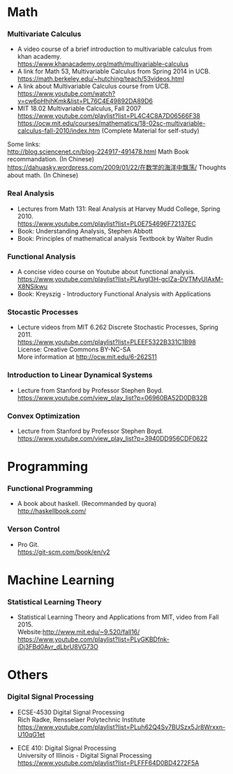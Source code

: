 # Math

### Multivariate Calculus
* A video course of a brief introduction to multivariable calculus from khan academy.  
https://www.khanacademy.org/math/multivariable-calculus  
* A link for Math 53, Multivariable Calculus from Spring 2014 in UCB.  
https://math.berkeley.edu/~hutching/teach/53videos.html
* A link about Multivariable Calculus course from UCB.  
https://www.youtube.com/watch?v=cw6pHhjhKmk&list=PL76C4E49892DA89D6
* MIT 18.02 Multivariable Calculus, Fall 2007  
https://www.youtube.com/playlist?list=PL4C4C8A7D06566F38  
https://ocw.mit.edu/courses/mathematics/18-02sc-multivariable-calculus-fall-2010/index.htm (Complete Material for self-study)

Some links:  
http://blog.sciencenet.cn/blog-224917-491478.html Math Book recommandation. (In Chinese)  
https://dahuasky.wordpress.com/2009/01/22/在数学的海洋中飘荡/ Thoughts about math. (In Chinese)

### Real Analysis
* Lectures from Math 131: Real Analysis at Harvey Mudd College, Spring 2010.  
https://www.youtube.com/playlist?list=PL0E754696F72137EC
* Book: Understanding Analysis, Stephen Abbott  
* Book: Principles of mathematical analysis Textbook by Walter Rudin  

### Functional Analysis  
* A concise video course on Youtube about functional analysis.  
https://www.youtube.com/playlist?list=PLAvgI3H-gclZa-DVTMyUIAxM-X8NSikwu  
* Book: Kreyszig - Introductory Functional Analysis with Applications  

### Stocastic Processes
* Lecture videos from MIT 6.262 Discrete Stochastic Processes, Spring 2011.  
https://www.youtube.com/playlist?list=PLEEF5322B331C1B98  
License: Creative Commons BY-NC-SA  
More information at http://ocw.mit.edu/6-262S11 

### Introduction to Linear Dynamical Systems
* Lecture from Stanford by Professor Stephen Boyd.  
https://www.youtube.com/view_play_list?p=06960BA52D0DB32B

### Convex Optimization
* Lecture from Stanford by Professor Stephen Boyd.  
https://www.youtube.com/view_play_list?p=3940DD956CDF0622

# Programming

### Functional Programming
* A book about haskell. (Recommanded by quora)  
http://haskellbook.com/

### Verson Control
* Pro Git.  
https://git-scm.com/book/en/v2

# Machine Learning

### Statistical Learning Theory
* Statistical Learning Theory and Applications from MIT, video from Fall 2015.  
Website:http://www.mit.edu/~9.520/fall16/   
https://www.youtube.com/playlist?list=PLyGKBDfnk-iDj3FBd0Avr_dLbrU8VG73O

# Others

### Digital Signal Processing
* ECSE-4530 Digital Signal Processing  
Rich Radke, Rensselaer Polytechnic Institute  
https://www.youtube.com/playlist?list=PLuh62Q4Sv7BUSzx5Jr8Wrxxn-U10qG1et

*  ECE 410: Digital Signal Processing  
University of Illinois - Digital Signal Processing  
https://www.youtube.com/playlist?list=PLFFF64D0BD4272F5A
